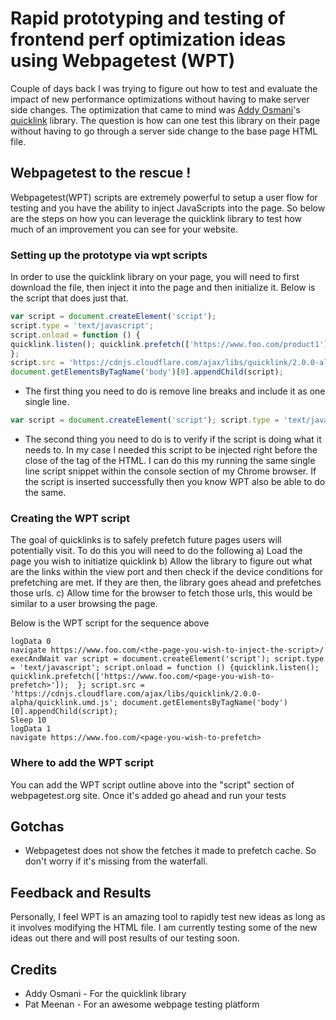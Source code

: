 # Rapid prototyping and testing of frontend perf optimization ideas using Webpagetest (WPT)

Couple of days back I was trying to figure out how to test and evaluate the impact of new performance optimizations without having to make server side changes. The optimization that came to mind was [Addy Osmani](https://twitter.com/addyosmani)'s [quicklink](https://github.com/GoogleChromeLabs/quicklink/issues) library. The question is how can one test this library on their page without having to go through a server side change to the base page HTML file. 

## Webpagetest to the rescue !

Webpagetest(WPT) scripts are extremely powerful to setup a user flow for testing and you have the ability to inject JavaScripts into the page. So below are the steps on how you can leverage the quicklink library to test how much of an improvement you can see for your website. 

### Setting up the prototype via wpt scripts
In order to use the quicklink library on your page, you will need to first download the file, then inject it into the page and then initialize it. Below is the script that does just that.
```javascript
var script = document.createElement('script'); 
script.type = 'text/javascript'; 
script.onload = function () {
quicklink.listen(); quicklink.prefetch(['https://www.foo.com/product1']); 
}; 
script.src = 'https://cdnjs.cloudflare.com/ajax/libs/quicklink/2.0.0-alpha/quicklink.umd.js'; 
document.getElementsByTagName('body')[0].appendChild(script);
```
* The first thing you need to do is remove line breaks and include it as one single line.
```javascript 
var script = document.createElement('script'); script.type = 'text/javascript'; script.onload = function () {quicklink.listen(); quicklink.prefetch(['https://www.foo.com/product1']); }; script.src = 'https://cdnjs.cloudflare.com/ajax/libs/quicklink/2.0.0-alpha/quicklink.umd.js'; document.getElementsByTagName('body')[0].appendChild(script);
```

* The second thing you need to do is to verify if the script is doing what it needs to. In my case I needed this script to be injected right before the close of the </body> tag of the HTML. I can do this my running the same single line script snippet within the console section of my Chrome browser. If the script is inserted successfully then you know WPT also be able to do the same. 

### Creating the WPT script 
The goal of quicklinks is to safely prefetch future pages users will potentially visit. To do this you will need to do the following 
a) Load the page you wish to initiatize quicklink
b) Allow the library to figure out what are the links within the view port and then check if the device conditions for prefetching are met. If they are then, the library goes ahead and prefetches those urls. 
c) Allow time for the browser to fetch those urls, this would be similar to a user browsing the page. 

Below is the WPT script for the sequence above 
```
logData 0
navigate https://www.foo.com/<the-page-you-wish-to-inject-the-script>/
execAndWait var script = document.createElement('script'); script.type = 'text/javascript'; script.onload = function () {quicklink.listen(); quicklink.prefetch(['https://www.foo.com/<page-you-wish-to-prefetch>']);  }; script.src = 'https://cdnjs.cloudflare.com/ajax/libs/quicklink/2.0.0-alpha/quicklink.umd.js'; document.getElementsByTagName('body')[0].appendChild(script);
Sleep 10 
logData 1
navigate https://www.foo.com/<page-you-wish-to-prefetch>
```

### Where to add the WPT script
You can add the WPT script outline above into the "script" section of webpagetest.org site. Once it's added go ahead and run your tests

## Gotchas 
* Webpagetest does not show the fetches it made to prefetch cache. So don't worry if it's missing from the waterfall.

## Feedback and Results
Personally, I feel WPT is an amazing tool to rapidly test new ideas as long as it involves modifying the HTML file. I am currently testing some of the new ideas out there and will post results of our testing soon. 

## Credits 
* Addy Osmani - For the quicklink library
* Pat Meenan - For an awesome webpage testing platform



